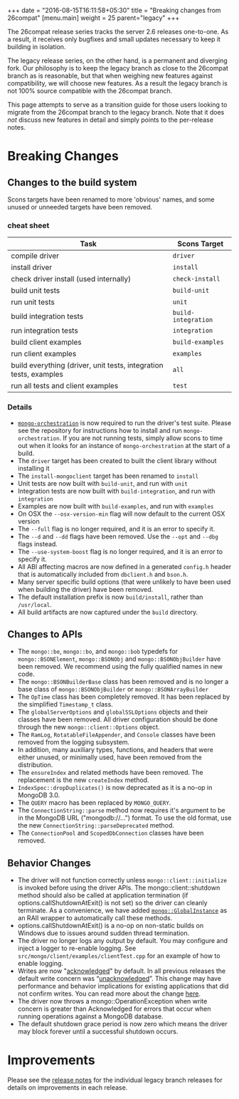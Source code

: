 +++
date = "2016-08-15T16:11:58+05:30"
title = "Breaking changes from 26compat"
[menu.main]
  weight = 25
  parent="legacy"
+++

The 26compat release series tracks the server 2.6 releases one-to-one. As a
result, it receives only bugfixes and small updates necessary to keep it
building in isolation.

The legacy release series, on the other hand, is a permanent and diverging
fork. Our philosophy is to keep the legacy branch as close to the 26compat
branch as is reasonable, but that when weighing new features against
compatibility, we will choose new features. As a result the legacy branch
is not 100% source compatible with the 26compat branch.

This page attempts to serve as a transition guide for those users looking
to migrate from the 26compat branch to the legacy branch. Note that it does
*not* discuss new features in detail and simply points to the per-release
notes.

# Breaking Changes

## Changes to the build system

Scons targets have been renamed to more 'obvious' names, and some unused or
unneeded targets have been removed.

### cheat sheet

Task                                  | Scons Target
--------------------------------------|-----------------
compile driver                        |`driver`
install driver                        |`install`
check driver install (used internally)|`check-install`
build unit tests                      |`build-unit`
run unit tests                        |`unit`
build integration tests               |`build-integration`
run integration tests                 |`integration`
build client examples                 |`build-examples`
run client examples                   |`examples`
build everything (driver, unit tests, integration tests, examples|`all`
run all tests and client examples     |`test`

### Details

* [`mongo-orchestration`](https://github.com/10gen/mongo-orchestration) is now required to run the driver's test suite. Please see the repository for instructions how to install and run `mongo-orchestration`. If you are not running tests, simply allow scons to time out when it looks for an instance of `mongo-orchestration` at the start of a build.
* The `driver` target has been created to built the client library without installing it
* The `install-mongoclient` target has been renamed to `install`
* Unit tests are now built with `build-unit`, and run with `unit`
* Integration tests are now built with `build-integration`, and run with `integration`
* Examples are now built with `build-examples`, and run with `examples`
* On OSX the `--osx-version-min` flag will now default to the current OSX version
* The `--full` flag is no longer required, and it is an error to specify it.
* The `--d` and `--dd` flags have been removed. Use the `--opt` and `--dbg` flags instead.
* The `--use-system-boost` flag is no longer required, and it is an error to specify it.
* All ABI affecting macros are now defined in a generated `config.h` header that is automatically included from `dbclient.h` and `bson.h`.
* Many server specific build options (that were unlikely to have been used when building the driver) have been removed.
* The default installation prefix is now `build/install`, rather than `/usr/local`.
* All build artifacts are now captured under the `build` directory.

## Changes to APIs
* The `mongo::be`, `mongo::bo`, and `mongo::bob` typedefs for `mongo::BSONElement`, `mongo::BSONObj` and `mongo::BSONObjBuilder` have been removed. We recommend using the fully qualified names in new code.
* The `mongo::BSONBuilderBase` class has been removed and is no longer a base class of `mongo::BSONObjBuilder` or `mongo::BSONArrayBuilder`
* The `OpTime` class has been completely removed. It has been replaced by the simplified `Timestamp_t` class.
* The `globalServerOptions` and `globalSSLOptions` objects and their classes have been removed. All driver configuration should be done through the new `mongo::client::Options` object.
* The `RamLog`, `RotatableFileAppender`, and `Console` classes have been removed from the logging subsystem.
* In addition, many auxiliary types, functions, and headers that were either unused, or minimally used, have been removed from the distribution.
* The `ensureIndex` and related methods have been removed. The replacement is the new `createIndex` method.
* `IndexSpec::dropDuplicates()` is now deprecated as it is a no-op in MongoDB 3.0.
* The `QUERY` macro has been replaced by `MONGO_QUERY`.
* The `ConnectionString::parse` method now requires it's argument to be in the MongoDB URL ("mongodb://...") format. To use the old format, use the new `ConnectionString::parseDeprecated` method.
* The `ConnectionPool` and `ScopedDbConnection` classes have been removed.

## Behavior Changes
* The driver will not function correctly unless `mongo::client::initialize` is invoked before using the driver APIs. The mongo::client::shutdown method should also be called at application termination (if options.callShutdownAtExit() is not set) so the driver can cleanly terminate. As a convenience, we have added [`mongo::GlobalInstance`](https://github.com/mongodb/mongo-cxx-driver/blob/legacy/src/mongo/client/init.h#L69) as an RAII wrapper to automatically call these methods.
* options.callShutdownAtExit() is a no-op on non-static builds on Windows due to issues around sudden thread termination.
* The driver no longer logs any output by default. You may configure and inject a logger to re-enable logging. See `src/mongo/client/examples/clientTest.cpp` for an example of how to enable logging.
* Writes are now "[acknowledged](https://www.mongodb.com/docs/manual/core/write-concern/#write-concern-acknowledged)" by default. In all previous releases the default write concern was “[unacknowledged](https://www.mongodb.com/docs/manual/core/write-concern/#unacknowledged)”. This change may have performance and behavior implications for existing applications that did not confirm writes. You can read more about the change [here](https://www.mongodb.com/docs/manual/release-notes/drivers-write-concern/#driver-write-concern-change).
* The driver now throws a mongo::OperationException when write concern is greater than Acknowledged for errors that occur when running operations against a MongoDB database.
* The default shutdown grace period is now zero which means the driver may block forever until a successful shutdown occurs.

# Improvements

Please see the [release
notes](https://github.com/mongodb/mongo-cxx-driver/releases) for the
individual legacy branch releases for details on improvements in each
release.
